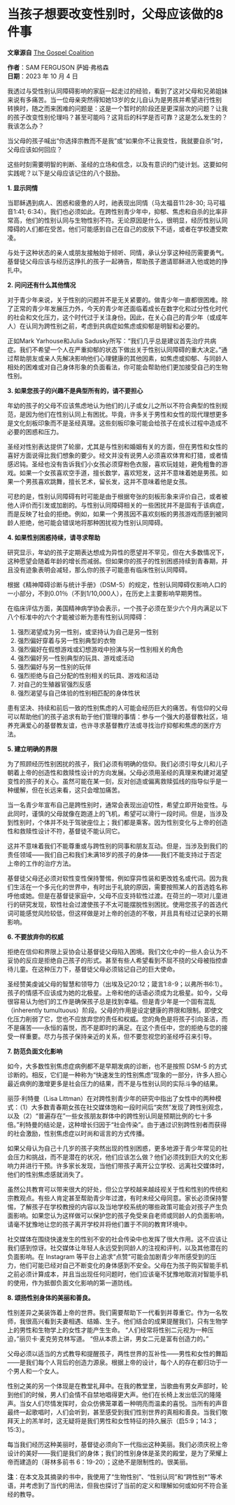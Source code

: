 # 当孩子想要改变性别时，父母应该做的8件事

**文章源自** [The Gospel Coalition](https://www.thegospelcoalition.org/article/8-things-parents-gender-transition/)

**作者**：SAM FERGUSON 萨姆·弗格森  
**日期**：2023 年 10 月 4 日  

我透过与受性别认同障碍影响的家庭一起走过的经验，看到了这对父母和兄弟姐妹来说有多痛苦。当一位母亲突然得知她13岁的女儿自认为是男孩并希望进行性别转换时，随之而来困难的问题是：这是一个暂时的阶段还是更深层次的问题？让我的孩子改变性别伦理吗？甚至可能吗？这背后的科学是否可靠？这是怎么发生的？我该怎么办？

当父母的孩子喊出“你选择宗教而不是我”或“如果你不让我变性，我就要自杀”时，父母应该如何回应？

这些时刻需要明智的判断、圣经的立场和信念，以及有意识的门徒计划。这要如何实践呢？以下是父母应该记住的八个鼓励。

**1. 显示同情**

当耶稣遇到病人、困惑和疲惫的人时，祂表现出同情（马太福音11:28-30; 马可福音1:41; 6:34）。我们也必须如此。在跨性别青少年中，抑郁、焦虑和自杀的比率非常高，他们的性别认同与生物性别不符。无论原因是什么，很明显，经历性别认同障碍的人们都在受苦。他们可能感到自己在自己的皮肤下不适，或者在学校遭受欺凌。

与处于这种状态的亲人或朋友接触始于倾听、同情，承认分享这种经历需要勇气。基督徒父母应该与经历这挣扎的孩子一起祷告，帮助孩子邀请耶稣进入他或她的挣扎中。

**2. 问问还有什么其他情况**

对于青少年来说，关于性别的问题并不是无关紧要的。做青少年一直都很困难。除了正常的青少年发展压力外，今天的青少年还面临着成长在数字化和过分性化时代的社会和文化压力，这个时代过于关注身份。因此，在关心自己的青少年（或成年人）在认同为跨性别之前，考虑到共病症如焦虑或抑郁是明智和必要的。

正如Mark Yarhouse和Julia Sadusky所写：“我们几乎总是建议首先治疗共病症。我们不希望一个人在严重抑郁的状态下做出关于性别认同障碍的重大决定。”通过帮助朋友或亲人先解决影响他们心理健康的其他因素，如焦虑或抑郁、与同龄人相处的困难或对自己身体形象的负面看法，你可能会帮助他们更加接受自己的生物性别。

**3. 如果您孩子的兴趣不是典型所有的，请不要担心**

年幼的孩子的父母不应该焦虑地认为他们的儿子或女儿之所以不符合典型的性别规范，是因为他们在性别认同上有困扰。毕竟，许多关于男性和女性的现代理想更多是文化刻板印象而不是圣经真理。这些刻板印象可能会给孩子在成长过程中造成不必要的困惑和压力。

圣经对性别表达提供了轮廓，尤其是与性别和婚姻有关的方面，但在男性和女性的喜好方面说得比我们想象的要少。经文并没有说男人必须喜欢体育和打猎，或者情感迟钝。圣经也没有告诉我们小女孩必须穿粉色衣服，喜欢玩娃娃，避免粗鲁的游戏。如果一个女孩喜欢空手道，擅长数学，喜欢短发，这并不意味着她是男孩。如果一个男孩喜欢跳舞，擅长艺术，留长发，这并不意味着他是女孩。

可悲的是，性别认同障碍有时可能是由于根据夸张的刻板形象来评价自己，或者被他人评价而引发或加剧的。与性别认同障碍相关的一些困扰并不是固有于该病症，而是反映了社会的拒绝。例如，如果一个男孩因不喜欢刻板的男孩游戏而感到被同龄人拒绝，他可能会错误地将那种困扰视为性别认同障碍。

**4. 如果性别困惑持续，请寻求帮助**

研究显示，年幼的孩子定期表达想成为异性的愿望并不罕见，但在大多数情况下，这种愿望会随着年龄的增长而减弱。但如果你的孩子的性别困惑持续到青春期，并且没有迹象表明会减轻，那么你的孩子可能患有临床性别认同障碍。

根据《精神障碍诊断与统计手册》（DSM-5）的规定，性别认同障碍仅影响人口的一小部分，不到0.01％（不到1/10,000人），在历史上主要影响早期男性。

在临床评估方面，美国精神病学协会表示，一个孩子必须在至少六个月内满足以下八个标准中的六个才能被诊断为患有性别认同障碍：

1) 强烈渴望成为另一性别，或坚持认为自己是另一性别  
2) 强烈偏好穿着与另一性别典型的衣物  
3) 强烈偏好在假想游戏或幻想游戏中扮演与另一性别相关的角色  
4) 强烈偏好另一性别典型的玩具、游戏或活动  
5) 强烈偏好与另一性别的玩伴  
6) 强烈拒绝与自己分配的性别相关的玩具、游戏和活动  
7) 对自己的生殖器官强烈反感  
8) 强烈渴望与自己体验的性别相匹配的身体性状  

患有坚决、持续和前后一致的性别焦虑的人可能会经历巨大的痛苦。有信仰的父母可以帮助他们的孩子追求有助于他们管理的事情：参与一个强大的基督教社区，培养充满爱心的基督教友谊，也许寻求基督教疗法或寻找治疗抑郁和焦虑的医疗方法。

**5. 建立明确的界限**

为了照顾经历性别困扰的孩子，我们必须有明确的信仰。我们必须引导女儿和儿子朝着上帝的创造性和救赎性设计的方向发展。父母必须用圣经的真理来构建对渴望变性的孩子的关心。虽然可能在某一刻，反对创造或偏离救赎弧线的指导似乎是一种缓解，但在长远来看，这只会增加痛苦。

当一名青少年宣布自己是跨性别时，通常会表现出迫切性，希望立即开始变性。与此同时，谨慎的父母就像在跑道上的飞机，希望可以滑行一段时间。但是，当涉及到性别时，个体并不处于驾驶座位上；我们都是乘客。因为性别变化与上帝的创造性和救赎性设计不符，基督徒不能认同它。

这并不意味着我们不能尊重或与跨性别的同事和朋友互动。但是，当涉及到我们的责任领域——我们自己和我们未满18岁的孩子的身体——我们不能支持过于否定上帝的工作的治疗方法。

基督徒父母还必须对软性变性保持警惕，例如穿异性装和更改姓名或代词。因为我们生活在一个多元化的世界中，有时出于礼貌的原因，需要按照某人的首选姓名称呼他或她。但是在基督徒家庭中，父母不应支持软性过渡。在荷兰的一项对儿童进行的研究发现，软性社会过渡使孩子不太可能摆脱性别困扰。使用您孩子的首选代词可能感觉风险较低，但这样做是对上帝的创造的不敬，并且具有经过记录的长期影响。

**6. 不要放弃你的权威**

拒绝在信仰和界限上妥协会让基督徒父母陷入困境。我们文化中的一些人会认为不妥协的反应是拒绝自己孩子的形式。甚至有些人希望看到不屈不挠的父母被指控虐待儿童。在这种压力下，基督徒父母必须铭记自己的巨大使命。

圣经赞美虔诚父母的智慧和领导力（出埃及记20:12；箴言1:8-9；以弗所书6:1）。孩子的情感不应该成为她的北极星。上帝和他的话语必须成为北极星。如今，父母很容易认为他们的工作是确保孩子总是找到幸福。但是青少年是一个固有混乱（inherently tumultuous）阶段。父母的作用是设定健康的界限和限制。即使文化压力削弱了它，您也不应放弃您的责任和权威。您的角色是将孩子引向圣洁，而不是痛苦——永恒的喜悦，而不是即时的满足。在这个责任中，您的拒绝与您的接受一样重要。尽力与孩子保持亲近的关系，但不要忽视您的圣经呼召来引导。

**7. 防范负面文化影响**

如今，大多数性别焦虑症病例都不是早期发病的诊断，也不是按照 DSM-5 的方式诊断的。相反，它们是一种称为“快速发生的性别焦虑”现象的一部分，许多人担心最近病例的激增更多是社会压力的结果，而不是与性别认同的实际斗争的结果。

丽莎·利特曼（Lisa Littman）在对跨性别青少年的研究中指出了女性中的两种模式：（1）大多数青春期女孩在社交媒体饱和一段时间后“突然”发现了跨性别观念，以及（2）“普遍存在”一些女孩朋友群体中的跨性别认同是预期比例的七十多倍。”利特曼的结论是，这种增长归因于“社会传染”。由于通过识别跨性别者而获得的社会激励，性别焦虑症以时尚和谣言的方式传播。

如果父母认为自己十几岁的孩子突然出现的性别困惑，更多地源于青少年常见的社会压力和挑战，而不是潜在的状况，他们应该怎么做？他们必须找到巨大的文化影响力并进行干预。许多家长发现，当他们带孩子离开公立学校、远离社交媒体时，他们的性别焦虑感就消失了。

虽然公共教育可以带来很大的好处，但公立学校越来越歧视关于性和性别的传统和宗教观点。有些人肯定甚至帮助青少年过渡，有时未经父母同意。家长必须保持警惕，了解孩子在学校教授的内容以及当地学校系统的哪些政策可能会对孩子产生负面影响。如果您认为这样做可以保护您的孩子免受来自老师或同龄人的负面影响，请毫不犹豫地让您的孩子离开学校并将他们置于不同的教育环境中。

社交媒体在围绕快速发生的性别不安的社会传染中也发挥了很大作用。这不应该让我们感到惊讶。社交媒体让年轻人永远受到同龄人的注视和评判，以及其他潜在的负面影响。在 Instagram 等平台上追求“点赞”可能会加剧青少年所感受到的压力，他们可能已经对自己不断变化的身体感到不安全。父母在为孩子购买智能手机之前必须计算成本，并且当出现任何问题时，他们应该毫不犹豫地取消对智能手机的使用，作为抵御负面文化影响的第一道防线。

**8. 颂扬性别身体的美丽和善良。**

性别差异之美装饰着上帝的世界。我们需要帮助下一代看到并尊重它。作为一名牧师，我很高兴看到夫妻相遇、结婚、生子。他们结合的成果提醒我们，只有生物学上的男性和生物学上的女性才能产生生命。 “人们经常将性别二元视为一种压迫，”丽贝卡·麦克劳克林写道。 “但从本质上讲，男女二元是富有创造力的。”

父母必须以适当的方式教导和提醒孩子，两性世界的互补性——男性和女性的舞蹈——是我们每个人背后的创造力源泉。根据上帝的设计，每个人的存在都归功于一个男人和一个女人。

性别之美的另一个体现是在教堂礼拜中。在我的教堂里，当歌曲有男女声部时，轮到他们的时候，男人们会情不自禁地唱得更大声。他们在长椅上发出低沉的隆隆声。当女人们尽情发挥时，会众仿佛笼罩着一种明亮而温柔的喜悦。当所有的声音最终一起歌唱时，人们会听到，甚至感受到我们性别世界的真相和善良。当我们敬拜天上的羔羊时，这无疑将是我们男性和女性特征的持久展示（启5:9；14:3；15:3）。

每当我们经历这种美丽时，基督徒必须向下一代指出这种美丽。我们必须庆祝上帝设计的美好——我们是我们的身体；我们的性别身体是圣灵的殿堂，是为了荣耀上帝而建造的（哥林多前书 6：19-20）；这绝不是限制性的。很美丽。

**注**：在本文及其摘录的书中，我使用了“生物性别”、“性别认同”和“跨性别*”等术语，并考虑到了当代的用法，但我也探讨了当前的定义和理解如何或如何不符合圣经的教导。